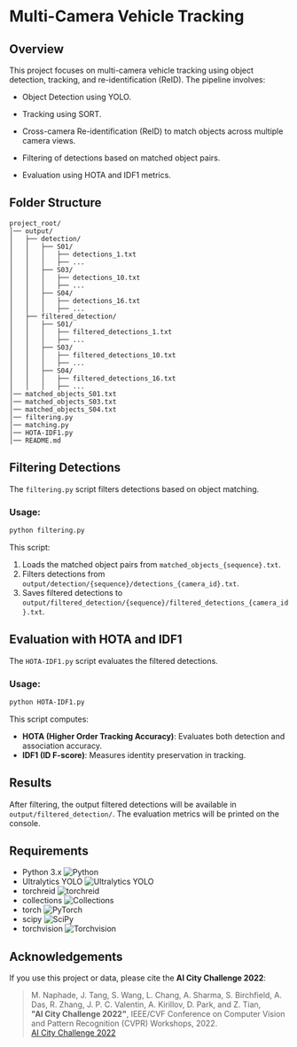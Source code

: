 # Multi-Camera Vehicle Tracking

## Overview
This project focuses on multi-camera vehicle tracking using object detection, tracking, and re-identification (ReID). The pipeline involves:

- Object Detection using YOLO.

- Tracking using SORT.

- Cross-camera Re-identification (ReID) to match objects across multiple camera views.

- Filtering of detections based on matched object pairs.

- Evaluation using HOTA and IDF1 metrics.

## Folder Structure
```
project_root/
│── output/
│   ├── detection/
│   │   ├── S01/
│   │   │   ├── detections_1.txt
│   │   │   ├── ...
│   │   ├── S03/
│   │   │   ├── detections_10.txt
│   │   │   ├── ...
│   │   ├── S04/
│   │   │   ├── detections_16.txt
│   │   │   ├── ...
│   ├── filtered_detection/
│   │   ├── S01/
│   │   │   ├── filtered_detections_1.txt
│   │   │   ├── ...
│   │   ├── S03/
│   │   │   ├── filtered_detections_10.txt
│   │   │   ├── ...
│   │   ├── S04/
│   │   │   ├── filtered_detections_16.txt
│   │   │   ├── ...
│── matched_objects_S01.txt
│── matched_objects_S03.txt
│── matched_objects_S04.txt
│── filtering.py
│── matching.py
│── HOTA-IDF1.py
│── README.md
```


## Filtering Detections
The `filtering.py` script filters detections based on object matching.

### Usage:
```bash
python filtering.py
```
This script:
1. Loads the matched object pairs from `matched_objects_{sequence}.txt`.
2. Filters detections from `output/detection/{sequence}/detections_{camera_id}.txt`.
3. Saves filtered detections to `output/filtered_detection/{sequence}/filtered_detections_{camera_id}.txt`.

## Evaluation with HOTA and IDF1
The `HOTA-IDF1.py` script evaluates the filtered detections.

### Usage:
```bash
python HOTA-IDF1.py
```
This script computes:
- **HOTA (Higher Order Tracking Accuracy)**: Evaluates both detection and association accuracy.
- **IDF1 (ID F-score)**: Measures identity preservation in tracking.

## Results
After filtering, the output filtered detections will be available in `output/filtered_detection/`. The evaluation metrics will be printed on the console.

## Requirements
- Python 3.x ![Python](https://img.shields.io/badge/Python-3.x-blue?style=flat&logo=python)
- Ultralytics YOLO ![Ultralytics YOLO](https://img.shields.io/badge/Ultralytics-YOLOv8-blue?style=flat&logo=ultralytics)
- torchreid ![torchreid](https://img.shields.io/badge/Library-torchreid-orange)
- collections ![Collections](https://img.shields.io/badge/Library-collections-green)
- torch ![PyTorch](https://img.shields.io/badge/Framework-PyTorch-red?style=flat&logo=pytorch)
- scipy ![SciPy](https://img.shields.io/badge/Library-SciPy-blue?style=flat&logo=scipy)  
- torchvision ![Torchvision](https://img.shields.io/badge/Library-Torchvision-lightgrey)

## Acknowledgements

If you use this project or data, please cite the **AI City Challenge 2022**:

> M. Naphade, J. Tang, S. Wang, L. Chang, A. Sharma, S. Birchfield, A. Das, R. Zhang, J. P. C. Valentin, A. Kirillov, D. Park, and Z. Tian,  
> **"AI City Challenge 2022"**, IEEE/CVF Conference on Computer Vision and Pattern Recognition (CVPR) Workshops, 2022.  
> [AI City Challenge 2022](https://www.aicitychallenge.org/)
